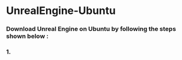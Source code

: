 # UnrealEngine-Ubuntu
<h3>Download Unreal Engine on Ubuntu by following the steps shown below :</h3>
<h3>1.</h3>
